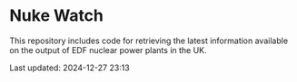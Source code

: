 # Nuke Watch

This repository includes code for retrieving the latest information available on the output of EDF nuclear power plants in the UK.

Last updated: 2024-12-27 23:13